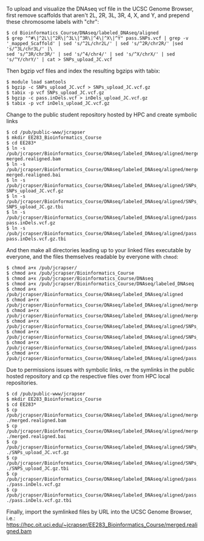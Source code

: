 To upload and visualize the DNAseq vcf file in the UCSC Genome Browser, first remove scaffolds that aren't 2L, 2R, 3L, 3R, 4, X, and Y, and prepend these chromosome labels with "chr":
```
$ cd Bioinformatics_Course/DNAseq/labeled_DNAseq/aligned
$ grep "^#\|^2L\|^2R\|^3L\|^3R\|^4\|^X\|^Y" pass.SNPs.vcf | grep -v '_mapped_Scaffold' | sed 's/^2L/chr2L/' | sed 's/^2R/chr2R/' |sed 's/^3L/chr3L/' |\
sed 's/^3R/chr3R/' | sed 's/^4/chr4/' | sed 's/^X/chrX/' | sed 's/^Y/chrY/' | cat > SNPs_upload_JC.vcf
```

Then bgzip vcf files and index the resulting bgzips with tabix:
```
$ module load samtools
$ bgzip -c SNPs_upload_JC.vcf > SNPs_upload_JC.vcf.gz
$ tabix -p vcf SNPs_upload_JC.vcf.gz
$ bgzip -c pass.inDels.vcf > inDels_upload_JC.vcf.gz
$ tabix -p vcf inDels_upload_JC.vcf.gz
```

Change to the public student repository hosted by HPC and create symbolic links
```
$ cd /pub/public-www/jcrapser
$ mkdir EE283_Bioinformatics_Course
$ cd EE283*
$ ln -s /pub/jcrapser/Bioinformatics_Course/DNAseq/labeled_DNAseq/aligned/merged.realigned.bam merged.realigned.bam
$ ln -s /pub/jcrapser/Bioinformatics_Course/DNAseq/labeled_DNAseq/aligned/merged.realigned.bai merged.realigned.bai
$ ln -s /pub/jcrapser/Bioinformatics_Course/DNAseq/labeled_DNAseq/aligned/SNPs_upload_JC.vcf.gz SNPs_upload_JC.vcf.gz
$ ln -s /pub/jcrapser/Bioinformatics_Course/DNAseq/labeled_DNAseq/aligned/SNPs_upload_JC.vcf.gz.tbi SNPS_upload_JC.gz.tbi
$ ln -s /pub/jcrapser/Bioinformatics_Course/DNAseq/labeled_DNAseq/aligned/pass.inDels.vcf.gz pass.inDels.vcf.gz
$ ln -s /pub/jcrapser/Bioinformatics_Course/DNAseq/labeled_DNAseq/aligned/pass.inDels.vcf.gz.tbi pass.inDels.vcf.gz.tbi
```

And then make all directories leading up to your linked files executable by everyone, and the files themselves
readable by everyone with ```chmod```:
```
$ chmod a+x /pub/jcrapser/
$ chmod a+x /pub/jcrapser/Bioinformatics_Course
$ chmod a+x /pub/jcrapser/Bioinformatics_Course/DNAseq
$ chmod a+x /pub/jcrapser/Bioinformatics_Course/DNAseq/labeled_DNAseq
$ chmod a+x /pub/jcrapser/Bioinformatics_Course/DNAseq/labeled_DNAseq/aligned
$ chmod a+rx /pub/jcrapser/Bioinformatics_Course/DNAseq/labeled_DNAseq/aligned/merged.realigned.bam
$ chmod a+rx /pub/jcrapser/Bioinformatics_Course/DNAseq/labeled_DNAseq/aligned/merged.realigned.bai
$ chmod a+rx /pub/jcrapser/Bioinformatics_Course/DNAseq/labeled_DNAseq/aligned/SNPs_upload_JC.vcf.gz
$ chmod a+rx /pub/jcrapser/Bioinformatics_Course/DNAseq/labeled_DNAseq/aligned/SNPs_upload_JC.vcf.gz.tbi
$ chmod a+rx /pub/jcrapser/Bioinformatics_Course/DNAseq/labeled_DNAseq/aligned/pass.inDels.vcf.gz
$ chmod a+rx /pub/jcrapser/Bioinformatics_Course/DNAseq/labeled_DNAseq/aligned/pass.inDels.vcf.gz.tbi
```

Due to permissions issues with symbolic links, ```rm``` the symlinks in the public hosted repository and cp the respective files over from HPC local repositories.
```
$ cd /pub/public-www/jcrapser
$ mkdir EE283_Bioinformatics_Course
$ cd EE283*
$ cp /pub/jcrapser/Bioinformatics_Course/DNAseq/labeled_DNAseq/aligned/merged.realigned.bam ./merged.realigned.bam
$ cp /pub/jcrapser/Bioinformatics_Course/DNAseq/labeled_DNAseq/aligned/merged.realigned.bai ./merged.realigned.bai
$ cp /pub/jcrapser/Bioinformatics_Course/DNAseq/labeled_DNAseq/aligned/SNPs_upload_JC.vcf.gz ./SNPs_upload_JC.vcf.gz
$ cp /pub/jcrapser/Bioinformatics_Course/DNAseq/labeled_DNAseq/aligned/SNPs_upload_JC.vcf.gz.tbi ./SNPS_upload_JC.gz.tbi
$ cp /pub/jcrapser/Bioinformatics_Course/DNAseq/labeled_DNAseq/aligned/pass.inDels.vcf.gz ./pass.inDels.vcf.gz
$ cp /pub/jcrapser/Bioinformatics_Course/DNAseq/labeled_DNAseq/aligned/pass.inDels.vcf.gz.tbi ./pass.inDels.vcf.gz.tbi
```

Finally, import the symlinked files by URL into the UCSC Genome Browser, i.e.:
https://hpc.oit.uci.edu/~jcrapser/EE283_Bioinformatics_Course/merged.realigned.bam

